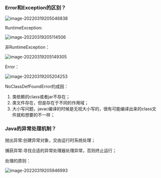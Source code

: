 ### Error和Exception的区别？

![image-20220319205046838](http://static.codenote.xyz20220319205046.png)

RuntimeException:

![image-20220319205114506](http://static.codenote.xyz20220319205114.png)

非RuntimeException：

![image-20220319205149305](http://static.codenote.xyz20220319205149.png)

Error：

![image-20220319205204253](http://static.codenote.xyz20220319205204.png)

NoClassDefFoundError的成因：

1. 类依赖的class或者jar不存在；
2. 类文件存在，但是存在于不同的作用域；
3. 大小写问题，javac编译的时候是无视大小写的，很有可能编译出来的class文件就和想要的不一样；

### Java的异常处理机制？

抛出异常∶创建异常对象，交由运行时系统处理；

捕获异常:寻找合适的异常处理器处理异常，否则终止运行；

处理的原则：

![image-20220319205946993](http://static.codenote.xyz20220319205947.png)

